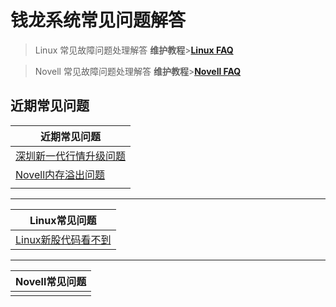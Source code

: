 # 钱龙系统常见问题解答

> Linux 常见故障问题处理解答  **维护教程**>**[Linux FAQ](linuxfaq.md)** 

> Novell 常见故障问题处理解答  **维护教程**>**[Novell FAQ](novellfaq.md)** 

## 近期常见问题

| 近期常见问题       | 
| ------------- |
|[深圳新一代行情升级问题](v5.md)    |
| [Novell内存溢出问题](novellnc.md)    |
|  |

------------
| Linux常见问题       | 
| ------------- |
|[Linux新股代码看不到](linuxxg.md)|[Linux服务器时间校准](linuxfaq.md)|[涨跌停价格不对](linuxfaq.md)|[补日线/补分时/补历史数据](sysdata.md)|[Linux自选股不保存](linuxfaq.md)|[服务平台启动不起来](linuxfaq.md)|

------------
| Novell常见问题       | 
| ------------- |
||

